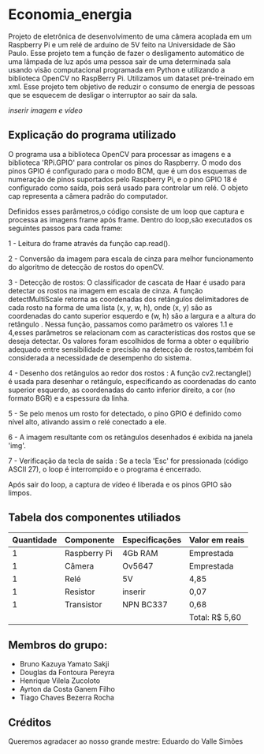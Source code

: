 # Economia_energia
Projeto de eletrônica de desenvolvimento de uma câmera acoplada em um Raspberry Pi e um relé de arduíno de 5V feito na Universidade de São Paulo. Esse projeto tem a função de fazer o desligamento automático de uma lâmpada de luz após uma pessoa sair de uma determinada sala usando visão computacional programada em Python e utilizando a biblioteca OpenCV no RaspBerry Pi. Utilizamos um dataset pré-treinado em xml. Esse projeto tem objetivo de reduzir o consumo de energia de pessoas que se esquecem de desligar o interruptor ao sair da sala.


_inserir imagem e vídeo_

## Explicação do programa utilizado
O programa usa a biblioteca OpenCV para processar as imagens e a biblioteca 'RPi.GPIO' para controlar os pinos do Raspberry.
O modo dos pinos GPIO é configurado para o modo BCM, que é um dos esquemas de numeração de pinos suportados pelo Raspberry Pi, e o pino GPIO 18 é configurado como saída, pois será usado para controlar um relé.
O objeto cap representa a câmera padrão do computador.

Definidos esses parâmetros,o código consiste de um loop que captura e processa as imagens frame após frame.
Dentro do loop,são executados os seguintes passos para cada frame:

1 - Leitura do frame através da função cap.read().

2 - Conversão da imagem para escala de cinza para melhor funcionamento do algoritmo de detecção de rostos do openCV.

3 - Detecção de rostos: O classificador de cascata de Haar é usado para detectar os rostos na imagem em escala de cinza. A função detectMultiScale retorna as coordenadas dos retângulos delimitadores de cada rosto na forma de uma lista (x, y, w, h), onde (x, y) são as coordenadas do canto superior esquerdo e (w, h) são a largura e a altura do retângulo .
Nessa função, passamos como parâmetro os valores 1.1 e 4,esses parâmetros se relacionam com as características dos rostos que se deseja detectar.
Os valores foram escolhidos de forma a obter o equilíbrio adequado entre sensibilidade e precisão na detecção de rostos,também foi considerada a necessidade de desempenho do sistema.

4 - Desenho dos retângulos ao redor dos rostos : A função cv2.rectangle() é usada para desenhar o retângulo, especificando as coordenadas do canto superior esquerdo, as coordenadas do canto inferior direito, a cor (no formato BGR) e a espessura da linha.

5 - Se pelo menos um rosto for detectado, o pino GPIO é definido como nível alto, ativando assim o relé conectado a ele.

6 - A imagem resultante com os retângulos desenhados é exibida na janela 'img'.

7 - Verificação da tecla de saída : Se a tecla 'Esc' for pressionada (código ASCII 27), o loop é interrompido e o programa é encerrado.




Após sair do loop, a captura de vídeo é liberada e os pinos GPIO são limpos.

## Tabela dos componentes utiliados

| Quantidade  | Componente | Especificações  | Valor em reais |
| ------------- | ------------- | ------------- | ------------- |
| 1  | Raspberry Pi  | 4Gb RAM | Emprestada |
| 1 | Câmera | Ov5647 | Emprestada  |
| 1  | Relé | 5V | 4,85 |
| 1  | Resistor | inserir  | 0,07  |
| 1  | Transistor | NPN BC337 | 0,68  |
|  |  |  | Total: R$ 5,60 |

## Membros do grupo:
* Bruno Kazuya Yamato Sakji
* Douglas da Fontoura Pereyra
* Henrique Vilela Zucoloto
* Ayrton da Costa Ganem Filho
* Tiago Chaves Bezerra Rocha


## Créditos
Queremos agradacer ao nosso grande mestre: Eduardo do Valle Simões

